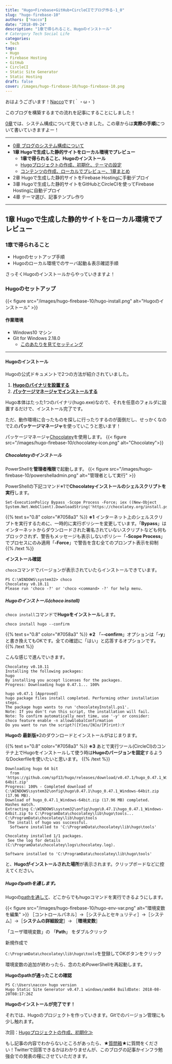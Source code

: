 ```yaml
---
title: "Hugo+Firebase+GitHub+CircleCIでブログ作る-1_0"
slug: "hugo-firebase-10"
authors: ["nacco"]
date: "2018-09-24"
description: "1章で得られること、Hugoのインストール"
# Catergory Tech Social Life
categories:
- Tech
tags:
- Hugo
- Firebase Hosting
- GitHub
- CircleCI
- Static Site Generator
- Static Hosting
draft: false
cover: /images/hugo-firebase-10/hugo-firebase-10.png
---
```


おはようございます！[Nacco](https://twitter.com/climbing_nacco)です(｀・ω・´)

このブログを構築するまでの流れを記事にすることにしました！

[0章](../hugo-firebase-00)では、システム構成について見ていきました。この章からは**実際の手順**について書いていきますよー！

---

- [0章 ブログのシステム構成について](../hugo-firebase-00)
- **1章 Hugoで生成した静的サイトをローカル環境でプレビュー**
  - **1章で得られること、Hugoのインストール**
  - [Hugoプロジェクトの作成、初期化、テーマの設定](../hugo-firebase-11)
  - [コンテンツの作成、ローカルでプレビュー、1章まとめ](../hugo-firebase-12)
- 2章 Hugoで生成した静的サイトをFirebase Hostingに手動デプロイ
- 3章 Hugoで生成した静的サイトをGitHubとCircleCIを使ってFirebase Hostingに自動デプロイ
- 4章 テーマ選び、記事テンプレ作り

---
## 1章 Hugoで生成した静的サイトをローカル環境でプレビュー

### 1章で得られること

- Hugoのセットアップ手順
- Hugoのローカル環境でのサーバ起動＆表示確認手順

さっそくHugoのインストールからやっていきますよ！

### Hugoのセットアップ
{{< figure src="/images/hugo-firebase-10/hugo-install.png" alt="Hugoのインストール" >}}

#### 作業環境
- Windows10 マシン
- Git for Windows 2.18.0
  - [このあたりを見てセッティング](http://vdeep.net/git-for-windows)

---
#### Hugoのインストール

Hugoの公式ドキュメントで2つの方法が紹介されていました。

1. **[Hugoのバイナリを設置する](https://gohugo.io/getting-started/installing#binary-cross-platform)**
2. **[パッケージマネージャでインストールする](https://gohugo.io/getting-started/installing#chocolatey-windows)**

Hugo本体はたった1つのバイナリ(hugo.exe)なので、それを任意のフォルダに設置するだけで、インストール完了です。

ただ、動作環境に合ったものを探しに行ったりするのが面倒だし、せっかくなので2.の**パッケージマネージャ**を使っていこうと思います！


パッケージマネージャ[Chocolatey](https://chocolatey.org/)を使用します。
{{< figure src="/images/hugo-firebase-10/chocolatey-icon.png" alt="Chocolatey">}}
##### Chocolateyのインストール

PowerShellを**管理者権限**で起動します。
{{< figure src="/images/hugo-firebase-10/powershelladmin.png" alt="管理者として実行" >}}

PowerShellの下記コマンド※1で**Chocolateyインストールのシェルスクリプトを実行**します。
```
Set-ExecutionPolicy Bypass -Scope Process -Force; iex ((New-Object System.Net.WebClient).DownloadString('https://chocolatey.org/install.ps1'))
```

{{% text s="0.8" color="#7058a3" %}}
**※1** インターネット上のシェルスクリプトを実行するために、一時的に実行ポリシーを変更しています。「**Bypass**」はインターネットからダウンロードされた署名されていないスクリプトなども何もブロックされず、警告もメッセージも表示しないポリシー「**-Scope Process**」でプロセスにのみ適用「**-Force**」で警告を含む全てのプロンプト表示を抑制
{{% /text %}}

**インストール確認**

`choco`コマンドでバージョンが表示されていたらインストールできています。
```
PS C:\WINDOWS\system32> choco
Chocolatey v0.10.11
Please run 'choco -?' or 'choco <command> -?' for help menu.
```

##### Hugoのインストール(choco install)

`choco install`コマンドで**Hugoをインストール**します。
```
choco install hugo --confirm
```
{{% text s="0.8" color="#7058a3" %}}
**※2** 「**--confirm**」オプションは「**-y**」と書き換えてもOKです。全ての確認に「はい」と応答するオプションです。
{{% /text %}}

こんな感じで進んでいきます。
```
Chocolatey v0.10.11
Installing the following packages:
hugo
By installing you accept licenses for the packages.
Progress: Downloading hugo 0.47.1... 100%

hugo v0.47.1 [Approved]
hugo package files install completed. Performing other installation steps.
The package hugo wants to run 'chocolateyInstall.ps1'.
Note: If you don't run this script, the installation will fail.
Note: To confirm automatically next time, use '-y' or consider:
choco feature enable -n allowGlobalConfirmation
Do you want to run the script?([Y]es/[N]o/[P]rint):Y

```
**Hugoの 最新版**※2のダウンロードとインストールがはじまります。

{{% text s="0.8" color="#7058a3" %}}
**※3** あとで実行ツール(CircleCI)のコンテナ上でHugoをインストールして使う時は**Hugoのバージョンを固定**するようなDockerfileを使いたいと思います。
{{% /text %}}

```
Downloading hugo 64 bit
  from 'https://github.com/spf13/hugo/releases/download/v0.47.1/hugo_0.47.1_Windows-64bit.zip'
Progress: 100% - Completed download of C:\WINDOWS\system32\onfig\hugo\0.47.1\hugo_0.47.1_Windows-64bit.zip (17.96 MB).
Download of hugo_0.47.1_Windows-64bit.zip (17.96 MB) completed.
Hashes match.
Extracting C:\WINDOWS\system32\onfig\hugo\0.47.1\hugo_0.47.1_Windows-64bit.zip to C:\ProgramData\chocolatey\lib\hugo\tools...
C:\ProgramData\chocolatey\lib\hugo\tools
 The install of hugo was successful.
  Software installed to 'C:\ProgramData\chocolatey\lib\hugo\tools'

Chocolatey installed 1/1 packages.
 See the log for details (C:\ProgramData\chocolatey\logs\chocolatey.log).
```

`Software installed to 'C:\ProgramData\chocolatey\lib\hugo\tools'`

と、**Hugoがインストールされた場所**が表示されます。クリップボードなどに控えてください。

##### Hugoのpathを通します。

Hugoの[pathを通して](https://qiita.com/sta/items/63e1048025d1830d12fd)、どこからでもhugoコマンドを実行できるようにします。

{{< figure src="/images/hugo-firebase-10/hugo-env-var.png" alt="環境変数を編集" >}}
［コントロールパネル］→［システムとセキュリティ］→［システム］→［**システムの詳細設定**］→ ［**環境変数**］

「ユーザ環境変数」の 「**Path**」 をダブルクリック

新規作成で

`C:\ProgramData\chocolatey\lib\hugo\tools`を登録してOKボタンをクリック

環境変数の追加が終わったら、念のためPowerShellを再起動します。

**Hugoのpathが通ったことの確認**
```
PS C:\Users\nacco> hugo version
Hugo Static Site Generator v0.47.1 windows/amd64 BuildDate: 2018-08-20T08:17:26Z
```

**Hugoのインストールが完了です！**

それでは、Hugoのプロジェクトを作っていきます。Gitでのバージョン管理にも少し触れます。

次回：[Hugoプロジェクトの作成、初期化≫](../hugo-firebase-11)

もし記事の内容でわからないところがあったら、★[質問箱](https://peing.net/ja/climbing_nacco?event=0)★に質問をください！Twitterで回答できるかはわかりませんが、このブログの記事かインフラ勉強会での発表の糧にさせていただきます。